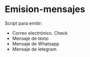 # Emision-mensajes
Script para emitir:
- Correo electrónico. Check
- Mensaje de texto
- Mensaje de Whatsapp
- Mensaje de letegram
  
